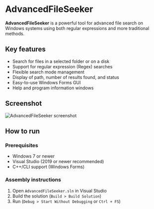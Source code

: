 # AdvancedFileSeeker

**AdvancedFileSeeker** is a powerful tool for advanced file search on Windows systems using both regular expressions and more traditional methods.


## Key features

- Search for files in a selected folder or on a disk
- Support for regular expression (Regex) searches
- Flexible search mode management
- Display of path, number of results found, and status
- Easy-to-use Windows Forms GUI
- Help and program information windows


## Screenshot
![AdvancedFileSeeker screenshot](https://github.com/user-attachments/assets/a448912f-bc88-426a-8e05-de1453bf76f6)


## How to run
### Prerequisites

- Windows 7 or newer
- Visual Studio (2019 or newer recommended)
- C++/CLI support (Windows Forms)

### Assembly instructions

1. Open `AdvancedFileSeeker.sln` in Visual Studio
2. Build the solution (`Build > Build Solution`)
3. Run (`Debug > Start Without Debugging` or `Ctrl + F5`)
